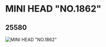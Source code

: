 # MINI HEAD "NO.1862"
## 25580
![MINI HEAD "NO.1862"](https://lc-www-live-s.legocdn.com/media/bricks/5/2/6141822.jpg)
